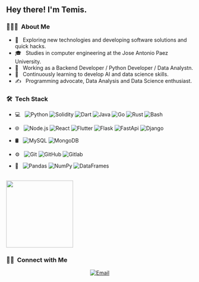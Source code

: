 <h2> Hey there! I'm Temis.</h2>

<h3> 👨🏻‍💻 &nbsp;About Me </h3>

- 🤔 &nbsp; Exploring new technologies and developing software solutions and quick hacks.
- 🎓 &nbsp; Studies in computer engineering at the Jose Antonio Paez University.
- 💼 &nbsp; Working as a Backend Developer / Python Developer / Data Analystn.
- 🌱 &nbsp; Continuously learning to develop AI and data science skills.
- ✍️ &nbsp; Programming advocate, Data Analysis and Data Science enthusiast.

<h3> 🛠 &nbsp;Tech Stack</h3>

- 💻 &nbsp;
  ![Python](https://img.shields.io/badge/-Python-333333?style=flat&logo=python)
  ![Solidity](https://img.shields.io/badge/-Solidity-333333?style=flat&logo=solidity)
  ![Dart](https://img.shields.io/badge/-Dart-333333?style=flat&logo=dart)
  ![Java](https://img.shields.io/badge/Java-333333?style=flat&logo=openjdk&&logoColor=white)
  ![Go](https://img.shields.io/badge/-Go-333333?style=flat&logo=go)
  ![Rust](https://img.shields.io/badge/-Rust-333333?style=flat&logo=rust)
  ![Bash](https://img.shields.io/badge/-Bash-333333?style=flat&logo=bash)
- 🌐 &nbsp;
  ![Node.js](https://img.shields.io/badge/-Node.js-333333?style=flat&logo=node.js)
  ![React](https://img.shields.io/badge/-React-333333?style=flat&logo=react)
  ![Flutter](https://img.shields.io/badge/-Flutter-333333?style=flat&logo=flutter)
  ![Flask](https://img.shields.io/badge/-Flask-333333?style=flat&logo=flask)
  ![FastApi](https://img.shields.io/badge/-FastApi-333333?style=flat&logo=fastApi)
  ![Django](https://img.shields.io/badge/-Django-333333?style=flat&logo=django)
  
- 🛢 &nbsp;
  ![MySQL](https://img.shields.io/badge/-MySQL-333333?style=flat&logo=mysql)
  ![MongoDB](https://img.shields.io/badge/-MongoDB-333333?style=flat&logo=mongodb)
  
- ⚙️ &nbsp;
  ![Git](https://img.shields.io/badge/-Git-333333?style=flat&logo=git)
  ![GitHub](https://img.shields.io/badge/-GitHub-333333?style=flat&logo=github)
  ![Gitlab](https://img.shields.io/badge/-GitLab-333333?style=flat&logo=gitlab)
  
- 🔧 &nbsp;
  ![Pandas](https://img.shields.io/badge/-Pandas-150458?style=flat&logo=pandas)
  ![NumPy](https://img.shields.io/badge/-NumPy-013243?style=flat&logo=numpy)
  ![DataFrames](https://img.shields.io/badge/-DataFrames-008891?style=flat)

<br/>

<a href="https://github.com/simetb">
  
  <img height="180em" src="https://github-readme-stats.vercel.app/api/top-langs/?username=simetb&theme=buefy&layout=compact" />
</a>

<br/>

<h3> 🤝🏻 &nbsp;Connect with Me </h3>

<p align="center">
<!--
<a href="https://www.adityavsingh.com/"><img alt="Website" src="https://img.shields.io/badge/Website-www.adityavsingh.com-blue?style=flat-square&logo=google-chrome"></a>
<a href="https://www.linkedin.com/in/AVS1508/"><img alt="LinkedIn" src="https://img.shields.io/badge/LinkedIn-Aditya%20Vikram%20Singh-blue?style=flat-square&logo=linkedin"></a>
<a href="https://www.instagram.com/adityavs_/"><img alt="Instagram" src="https://img.shields.io/badge/Instagram-adityavs__-blue?style=flat-square&logo=instagram"></a>-->
<a href="mailto:temispita9000@gmail.com"><img alt="Email" src="https://img.shields.io/badge/Email-temispita9000@gmail.com-blue?style=flat-square&logo=gmail"></a>
</p>
